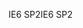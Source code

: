 <span data-ttu-id="fe4e8-101">IE6 SP2</span><span class="sxs-lookup"><span data-stu-id="fe4e8-101">IE6 SP2</span></span>